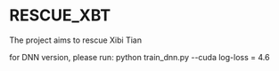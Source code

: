 # RESCUE_XBT
The project aims to rescue Xibi Tian

for DNN version, please run:
python train_dnn.py --cuda
log-loss = 4.6

